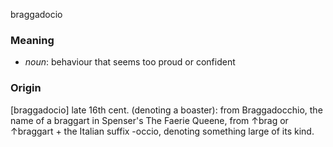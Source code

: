 braggadocio
### Meaning
+ _noun_: behaviour that seems too proud or confident

### Origin

[braggadocio] late 16th cent. (denoting a boaster): from Braggadocchio, the name of a braggart in Spenser's The Faerie Queene, from ↑brag or ↑braggart + the Italian suffix -occio, denoting something large of its kind.
